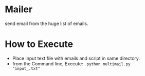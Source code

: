 # Mailer
send email from the huge list of emails.

How to Execute
==============

* Place input text file with emails and script in same directory.
* from the Command line, Execute: <code> python multimail.py "input_.txt" </code>
